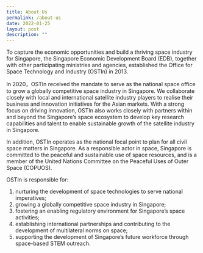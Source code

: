 ```yaml
---
title: About Us
permalink: /about-us
date: 2022-01-25
layout: post
description: ""
---
```

To capture the economic opportunities and build a thriving space industry for Singapore, the Singapore Economic Development Board (EDB), together with other participating ministries and agencies, established the Office for Space Technology and Industry (OSTIn) in 2013. 

In 2020，OSTIn received the mandate to serve as the national space office to grow a globally competitive space industry in Singapore. We collaborate closely with local and international satellite industry players to realise their business and innovation initiatives for the Asian markets. With a strong focus on driving innovation, OSTIn also works closely with partners within and beyond the Singapore’s space ecosystem to develop key research capabilities and talent to enable sustainable growth of the satellite industry in Singapore. 

In addition, OSTIn operates as the national focal point to plan for all civil space matters in Singapore. As a responsible actor in space, Singapore is committed to the peaceful and sustainable use of space resources, and is a member of the United Nations Committee on the Peaceful Uses of Outer Space (COPUOS).



OSTIn is responsible for: 
1. nurturing the development of space technologies to serve national imperatives;
2. growing a globally competitive space industry in Singapore; 
3. fostering an enabling regulatory environment for Singapore’s space activities;
4. establishing international partnerships and contributing to the development of multilateral norms on space; 
5. supporting the development of Singapore’s future workforce through space-based STEM outreach.
